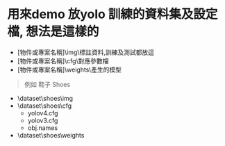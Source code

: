 # 用來demo 放yolo 訓練的資料集及設定檔, 想法是這樣的

* \[物件或專案名稱]\img\標註資料,訓練及測試都放這
* \[物件或專案名稱]\cfg\對應參數檔
* \[物件或專案名稱]\weights\產生的模型

> 例如 鞋子 Shoes
* \dataset\shoes\img
* \dataset\shoes\cfg
  * yolov4.cfg
  * yolov3.cfg
  * obj.names
* \dataset\shoes\weights
